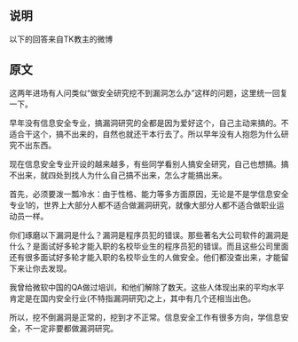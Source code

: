 ## 说明
以下的回答来自TK教主的微博

## 原文
这两年进场有人问类似“做安全研究挖不到漏洞怎么办”这样的问题，这里统一回复一下。

早年没有信息安全专业，搞漏洞研究的全都是因为爱好这个，自己主动来搞的。不适合干这个，搞不出来的，自然也就还干本行去了。所以早年没有人抱怨为什么研究不出东西。

现在信息安全专业开设的越来越多，有些同学看别人搞安全研究，自己也想搞。搞不出来，就四处到找人为什么自己搞不出来，怎么才能搞出来。

首先，必须要泼一瓢冷水：由于性格、能力等多方面原因，无论是不是学信息安全专业1的，世界上大部分人都不适合做漏洞研究，就像大部分人都不适合做职业运动员一样。

你们琢磨以下漏洞是什么？漏洞是程序员犯的错误。那些著名大公司软件的漏洞是什么？是面试好多轮才能入职的名校毕业生的程序员犯的错误。而且这些公司里面还有很多面试好多轮才能入职的名校毕业生的人做安全。他们都没查出来，才能留下来让你去发现。

我曾给微软中国的QA做过培训，和他们解除了数天。这些人体现出来的平均水平肯定是在国内安全行业(不特指漏洞研究)之上，其中有几个还相当出色。

所以，挖不倒漏洞是正常的，挖到才不正常。信息安全工作有很多方向，学信息安全，不一定非要都做漏洞研究。